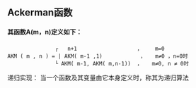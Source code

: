 ## Ackerman函数
#### 其函数A(m，n)定义如下：
````
　　　　　　     ┌   n+1　　　              ，    m=0
AKM ( m , n ) = | AKM( m-1 ,1)            ，   m≠0 ，n=0时 
　　  　　　　   └ AKM( m-1, AKM( m,n-1))  ，   m≠0, n ≠ 0时 
````     
递归实现：
当一个函数及其变量由它本身定义时，称其为递归算法
